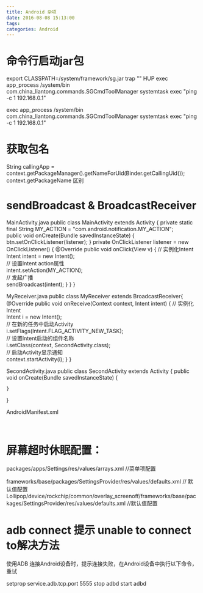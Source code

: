 ```yaml
---
title: Android 杂项
date: 2016-08-08 15:13:00
tags: 
categories: Android
---
```


# 命令行启动jar包
export CLASSPATH=/system/framework/sg.jar
trap "" HUP
exec app_process /system/bin com.china_liantong.commands.SGCmdToolManager systemtask exec "ping -c 1 192.168.0.1"


exec app_process /system/bin com.china_liantong.commands.SGCmdToolManager systemtask exec "ping -c 1 192.168.0.1"


# 获取包名
String callingApp = context.getPackageManager().getNameForUid(Binder.getCallingUid());
context.getPackageName 区别


# sendBroadcast & BroadcastReceiver
MainActivity.java
public class MainActivity extends Activity { 
    private static final String MY_ACTION = "com.android.notification.MY_ACTION";  
    public void onCreate(Bundle savedInstanceState) { 
        btn.setOnClickListener(listener);
    }
    private OnClickListener listener = new OnClickListener() { 
        @Override 
        public void onClick(View v) {
            // 实例化Intent  
            Intent intent = new Intent();  
            // 设置Intent action属性  
            intent.setAction(MY_ACTION);  
            // 发起广播  
            sendBroadcast(intent);
        }
    }
}

MyReceiver.java
public class MyReceiver extends BroadcastReceiver{  
    @Override 
    public void onReceive(Context context, Intent intent) {
        // 实例化Intent  
        Intent i = new Intent();  
        // 在新的任务中启动Activity  
        i.setFlags(Intent.FLAG_ACTIVITY_NEW_TASK);  
        // 设置Intent启动的组件名称  
        i.setClass(context, SecondActivity.class);  
        // 启动Activity显示通知  
        context.startActivity(i);
    }
}


SecondActivity.java
public class SecondActivity extends Activity {
    public void onCreate(Bundle savedInstanceState) {
        
    }
}



AndroidManifest.xml
<?xml version="1.0" encoding="utf-8"?> 
<manifest xmlns:android="http://schemas.android.com/apk/res/android" 
      package="com.android.notification" 
      android:versionCode="1" 
      android:versionName="1.0"> 
    <uses-sdk android:minSdkVersion="10" />
    <application android:icon="@drawable/icon" android:label="@string/app_name"> 
        <activity android:name=".MainActivity" 
                  android:label="@string/app_name"> 
            <intent-filter> 
                <action android:name="android.intent.action.MAIN" /> 
                <category android:name="android.intent.category.LAUNCHER" /> 
            </intent-filter> 
        </activity> 
        <receiver android:name="MyReceiver"> 
            <intent-filter> 
                <action android:name="com.android.notification.MY_ACTION"/> 
            </intent-filter> 
        </receiver>   
        <activity android:name="SecondActivity"/> 
    </application> 
</manifest> 



# 屏幕超时休眠配置：
packages/apps/Settings/res/values/arrays.xml       //菜单项配置

frameworks/base/packages/SettingsProvider/res/values/defaults.xml   // 默认值配置
Lollipop/device/rockchip/common/overlay_screenoff/frameworks/base/packages/SettingsProvider/res/values/defaults.xml  //默认值配置


# adb connect 提示 unable to connect to解决方法

使用ADB 连接Android设备时，提示连接失败，在Android设备中执行以下命令，重试

setprop service.adb.tcp.port 5555
stop adbd
start adbd


